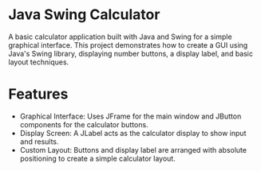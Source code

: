 # Java Swing Calculator #
A basic calculator application built with Java and Swing for a simple graphical interface. This project demonstrates how to create a GUI using Java's Swing library, displaying number buttons, a display label, and basic layout techniques.

# Features #
- Graphical Interface: Uses JFrame for the main window and JButton components for the calculator buttons.
- Display Screen: A JLabel acts as the calculator display to show input and results.
- Custom Layout: Buttons and display label are arranged with absolute positioning to create a simple calculator layout.
